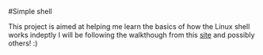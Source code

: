 #Simple shell

This project is aimed at helping me learn the basics of how the Linux shell works indeptly
I will be following the walkthough from this [site](https://hackernoon.com/lets-build-a-linux-shell-part-i-bz3n3vg1)  and possibly others! :)